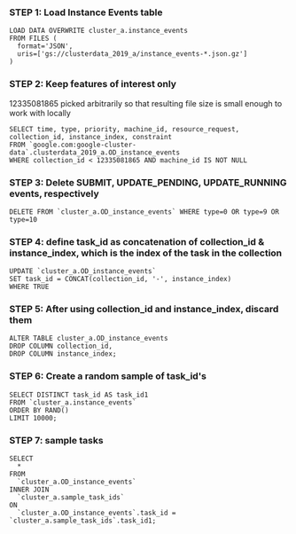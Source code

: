 ### STEP 1: Load Instance Events table
```
LOAD DATA OVERWRITE cluster_a.instance_events
FROM FILES (
  format='JSON',
  uris=['gs://clusterdata_2019_a/instance_events-*.json.gz']
)
```

### STEP 2: Keep features of interest only

12335081865 picked arbitrarily so that resulting file size is small enough to work with locally

```
SELECT time, type, priority, machine_id, resource_request, collection_id, instance_index, constraint
FROM `google.com:google-cluster-data`.clusterdata_2019_a.OD_instance_events
WHERE collection_id < 12335081865 AND machine_id IS NOT NULL
```

### STEP 3: Delete SUBMIT, UPDATE_PENDING, UPDATE_RUNNING events, respectively

```
DELETE FROM `cluster_a.OD_instance_events` WHERE type=0 OR type=9 OR type=10
```

### STEP 4: define task_id as concatenation of collection_id & instance_index, which is the index of the task in the collection

```
UPDATE `cluster_a.OD_instance_events`
SET task_id = CONCAT(collection_id, '-', instance_index)
WHERE TRUE
```

### STEP 5: After using collection_id and instance_index, discard them

```
ALTER TABLE cluster_a.OD_instance_events
DROP COLUMN collection_id,
DROP COLUMN instance_index;
```

### STEP 6: Create a random sample of task_id's

```
SELECT DISTINCT task_id AS task_id1
FROM `cluster_a.instance_events`
ORDER BY RAND()
LIMIT 10000;
```

### STEP 7: sample tasks

```
SELECT
  *
FROM
  `cluster_a.OD_instance_events`
INNER JOIN
  `cluster_a.sample_task_ids`
ON
  `cluster_a.OD_instance_events`.task_id = `cluster_a.sample_task_ids`.task_id1;
```
